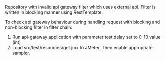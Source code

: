 Repository with invalid api gateway filter which uses external api. 
Filter is written in blocking manner using RestTemplate.

To check api gateway behaviour during handling request with blocking and non-blocking filter in filter chain:
1. Run api-gateway application with parameter test.delay set to 0-10 value (int)  
2. Load src/test/resources/get.jmx to JMeter. Then enable appropriate sampler.




